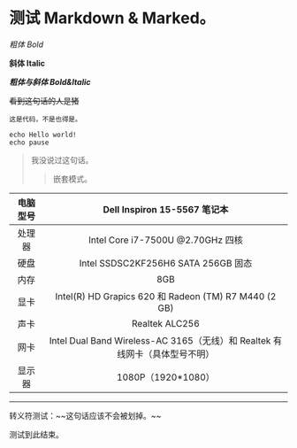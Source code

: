 # 测试 Markdown & Marked。

*粗体 Bold*

**斜体 Italic**

**_粗体与斜体 Bold&Italic_**

~~看到这句话的人是猪~~

`这是代码，不是也得是。`

```
echo Hello world!
echo pause
```

> 我没说过这句话。
>> 嵌套模式。

|电脑型号   |Dell Inspiron 15-5567 笔记本|
|  :----:    |  :----:                             |
|处理器|Intel Core i7-7500U @2.70GHz 四核|
|硬盘|Intel SSDSC2KF256H6 SATA 256GB 固态|
|    内存      |           8GB        |
|显卡| Intel(R) HD Grapics 620 和 Radeon (TM) R7 M440 (2 GB)|
|声卡|Realtek ALC256|
|网卡|Intel Dual Band Wireless-AC 3165（无线）和 Realtek 有线网卡（具体型号不明）|
|显示器|1080P（1920\*1080）|

***

转义符测试：\~\~这句话应该不会被划掉。\~\~

测试到此结束。
